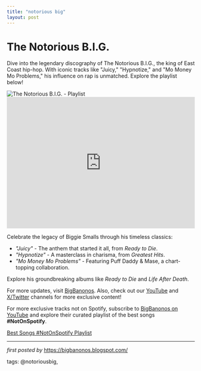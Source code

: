 ```yaml
---
title: "notorious big"
layout: post
---
```

<!-- Title of the Post -->
<h1 >The Notorious B.I.G.</h1> <!-- Introductory Text -->
<p >Dive into the legendary discography of The Notorious B.I.G., the king of East Coast hip-hop. With iconic tracks like "Juicy," "Hypnotize," and "Mo Money Mo Problems," his influence on rap is unmatched. Explore the playlist below!</p> <!-- Featured Image -->
<div > <img src="https://www.rollingstone.com/wp-content/uploads/2022/03/notorious-big-biggie-50-best-songs-2.jpg?w=1600&h=900&crop=1" alt="The Notorious B.I.G. - Playlist" />
</div> <!-- Spotify Playlist Embed -->
<div > <iframe src="https://open.spotify.com/embed/playlist/2uD8HwZs7bDX9ILVMM8S2O?utm_source=generator" width="100%" height="352" frameBorder="0" allowfullscreen="" allow="autoplay; clipboard-write; encrypted-media; fullscreen; picture-in-picture" loading="lazy"></iframe>
</div> <!-- Song Information -->
<div > <p>Celebrate the legacy of Biggie Smalls through his timeless classics:</p> <ul > <li><em>"Juicy"</em> - The anthem that started it all, from <em>Ready to Die</em>.</li> <li><em>"Hypnotize"</em> - A masterclass in charisma, from <em>Greatest Hits</em>.</li> <li><em>"Mo Money Mo Problems"</em> - Featuring Puff Daddy & Mase, a chart-topping collaboration.</li> </ul> <p>Explore his groundbreaking albums like <em>Ready to Die</em> and <em>Life After Death</em>.</p>
</div> <!-- Footer Links -->
<div > <p>For more updates, visit <a href="https://bigbanonos.blogspot.com/" target="_blank">BigBanonos</a>. Also, check out our <a href="https://www.youtube.com/@BigBanonos" target="_blank">YouTube</a> and <a href="https://x.com/bigbanonos" target="_blank">X/Twitter</a> channels for more exclusive content!</p>
</div> 

<!--Subscribe and Playlist Links-->
<div>
    <p>For more exclusive tracks not on Spotify, subscribe to <a href="https://www.youtube.com/@BigBanonos" target="_blank">BigBanonos on YouTube</a> and explore their curated playlist of the best songs <strong>#NotOnSpotify</strong>.</p>
    <p><a href="https://www.youtube.com/playlist?list=PLtuNtuTatqI0kFahUCbtbfenC_ET5O_tr" target="_blank">Best Songs #NotOnSpotify Playlist<br /></a></p></div>

<hr />

<p><em>first posted by</em> <a href="https://bigbanonos.blogspot.com/" rel="noopener" target="_new">https://bigbanonos.blogspot.com/</a></p>

<p>tags: @notoriousbig,</p>
